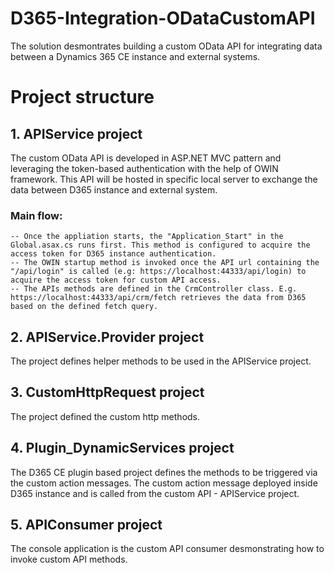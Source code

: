 # D365-Integration-ODataCustomAPI

The solution desmontrates building a custom OData API for integrating data between a Dynamics 365 CE instance and external systems.

# Project structure

## 1. APIService project
 The custom OData API is developed in ASP.NET MVC pattern and leveraging the token-based authentication with the help of OWIN framework. This API will be hosted in specific local server to exchange the data between D365 instance and external system.
 ### Main flow:
    -- Once the appliation starts, the "Application_Start" in the Global.asax.cs runs first. This method is configured to acquire the access token for D365 instance authentication.
    -- The OWIN startup method is invoked once the API url containing the "/api/login" is called (e.g: https://localhost:44333/api/login) to acquire the access token for custom API access.
    -- The APIs methods are defined in the CrmController class. E.g. https://localhost:44333/api/crm/fetch retrieves the data from D365 based on the defined fetch query.
    
## 2. APIService.Provider project
 The project defines helper methods to be used in the APIService project.
 
## 3. CustomHttpRequest project
 The project defined the custom http methods.
 
## 4. Plugin_DynamicServices project
 The D365 CE plugin based project defines the methods to be triggered via the custom action messages. The custom action message deployed inside D365 instance and is called from the custom API - APIService project.
 
## 5. APIConsumer project
 The console application is the custom API consumer desmonstrating how to invoke custom API methods.
